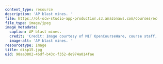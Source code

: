 ```yaml
---
content_type: resource
description: 'AP blast mines. '
file: https://ol-ocw-studio-app-production.s3.amazonaws.com/courses/ec-s06-design-for-demining-spring-2007/98aa380246dfb43cf352de974a014fae_disp15.jpg
file_type: image/jpeg
image_metadata:
  caption: AP blast mines.
  credit: 'Credit: Image courtesy of MIT OpenCourseWare, course staff, and students.'
  image-alt: 'AP blast mines. '
resourcetype: Image
title: disp15.jpg
uid: 98aa3802-46df-b43c-f352-de974a014fae
---
```

